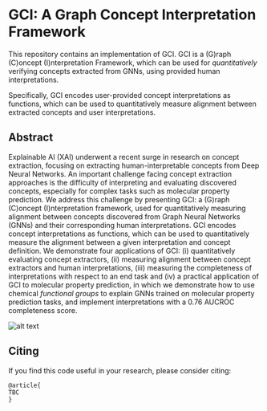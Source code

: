 # GCI: A Graph Concept Interpretation Framework 

This repository contains an implementation of GCI. 
GCI is a (G)raph (C)oncept (I)nterpretation Framework, 
which can be used for _quantitatively_ verifying concepts extracted from GNNs, 
using provided human interpretations. 

Specifically, GCI encodes user-provided concept interpretations 
as functions, which can be used to quantitatively measure alignment between extracted 
concepts and user interpretations. 


## Abstract
Explainable AI (XAI) underwent a recent surge in research on concept extraction, 
focusing on extracting human-interpretable concepts from Deep Neural Networks. 
An important challenge facing concept extraction approaches is the difficulty of 
interpreting and evaluating discovered concepts, especially for complex tasks such as molecular property prediction. 
We address this challenge by presenting GCI: a (G)raph (C)oncept (I)nterpretation framework, used for quantitatively 
measuring alignment between concepts discovered from Graph Neural Networks (GNNs) and their corresponding human 
interpretations. GCI encodes concept interpretations as functions, which can be used to quantitatively measure 
the alignment between a given interpretation and concept definition. We demonstrate four applications of 
GCI: (i) quantitatively evaluating concept extractors, (ii) measuring alignment between concept extractors and 
human interpretations, (iii) measuring the completeness of interpretations with respect to an end task and (iv) 
a practical application of GCI to molecular property prediction, in which we demonstrate how to use chemical 
_functional groups_ to explain GNNs trained on molecular property prediction tasks, and implement 
interpretations with a 0.76 AUCROC completeness score.

![alt text](https://github.com/dmitrykazhdan/CME/blob/master/figures/vis_abs.png)


## Citing

If you find this code useful in your research, please consider citing:

```
@article{
TBC
}
```